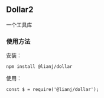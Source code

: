 ## Dollar2

一个工具库

### 使用方法

安装：

```
npm install @lianj/dollar
```

使用：

```
const $ = require('@lianj/dollar');
```
